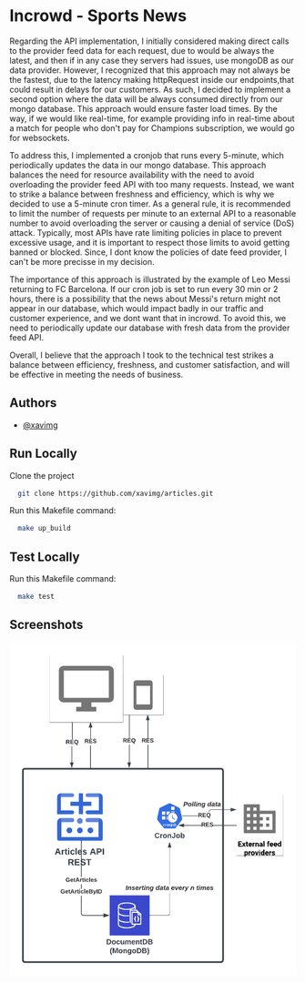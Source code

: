 
# Incrowd - Sports News 

Regarding the API implementation, I initially considered making direct calls to the provider feed data for each request, due to would be always the latest, and then if in any case they servers had issues, use mongoDB as our data provider. However, I recognized that this approach may not always be the fastest, due to the latency making httpRequest inside our endpoints,that could result in delays for our customers. As such, I decided to implement a second option where the data will be always consumed directly from our mongo database. This approach would ensure faster load times. By the way, if we would like real-time, for example providing info in real-time about a match for people who don't pay for Champions subscription, we would go for websockets.

To address this, I implemented a cronjob that runs every 5-minute, which periodically updates the data in our mongo database. This approach balances the need for resource availability with the need to avoid overloading the provider feed API with too many requests. Instead, we want to strike a balance between freshness and efficiency, which is why we decided to use a 5-minute cron timer. As a general rule, it is recommended to limit the number of requests per minute to an external API to a reasonable number to avoid overloading the server or causing a denial of service (DoS) attack. Typically, most APIs have rate limiting policies in place to prevent excessive usage, and it is important to respect those limits to avoid getting banned or blocked. Since, I dont know the policies of date feed provider, I can't be more precisse in my decision.

The importance of this approach is illustrated by the example of Leo Messi returning to FC Barcelona. If our cron job is set to run every 30 min or 2 hours, there is a possibility that the news about Messi's return might not appear in our database, which would impact badly in our traffic and customer experience, and we dont want that in incrowd. To avoid this, we need to periodically update our database with fresh data from the provider feed API.

Overall, I believe that the approach I took to the technical test strikes a balance between efficiency, freshness, and customer satisfaction, and will be effective in meeting the needs of business.
 
## Authors

- [@xavimg](https://github.com/xavimg)


## Run Locally

Clone the project

```bash
  git clone https://github.com/xavimg/articles.git
```
Run this Makefile command:

```bash
  make up_build
```

## Test Locally

Run this Makefile command:

```bash
  make test
```

## Screenshots

![diagram](diagram.png)
